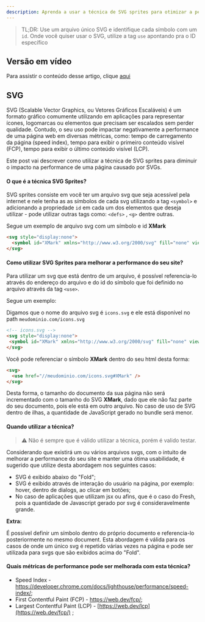 ```yaml
---
description: Aprenda a usar a técnica de SVG sprites para otimizar a performance do seu site
---
```


> TL;DR: Use um arquivo único SVG e identifique cada símbolo com um `id`. Onde
> você quiser usar o SVG, utilize a tag `use` apontando pra o ID específico

## Versão em vídeo

Para assistir o conteúdo desse artigo, clique [aqui](https://www.loom.com/share/e34d5d715f7c4efaae18e4eca799edca)


## SVG
SVG (Scalable Vector Graphics, ou Vetores Gráficos Escaláveis) é um formato
gráfico comumente utilizando em aplicações para representar ícones, logomarcas
ou elementos que precisam ser escalados sem perder qualidade. Contudo, o seu uso
pode impactar negativamente a performance de uma página web em diversas
métricas, como: tempo de carregamento da página (speed index), tempo para exibir
o primeiro conteúdo visível (FCP), tempo para exibir o último conteúdo visível
(LCP).

Este post vai descrever como utilizar a técnica de SVG sprites para diminuir o
impacto na performance de uma página causado por SVGs.

#### O que é a técnica SVG Sprites?

SVG sprites consiste em você ter um arquivo svg que seja acessível pela internet
e nele tenha as as símbolos de cada svg utilizando a tag `<symbol>` e
adicionando a propriedade `id` em cada um dos elementos que deseja utilizar -
pode utilizar outras tags como: `<defs>` , `<g>` dentre outras.

Segue um exemplo de arquivo svg com um símbolo e id **XMark**

```html
<svg style="display:none">
  <symbol id="XMark" xmlns="http://www.w3.org/2000/svg" fill="none" viewBox="0 0 24 24" stroke-width="1.5" stroke="currentColor"><path stroke-linecap="round" stroke-linejoin="round" d="M6 18L18 6M6 6l12 12" /></symbol>
</svg>
```

#### Como utilizar SVG Sprites para melhorar a performance do seu site?

Para utilizar um svg que está dentro de um arquivo, é possível referencia-lo
através do endereço do arquivo e do id do símbolo que foi definido no arquivo
através da tag `<use>`.

Segue um exemplo:

Digamos que o nome do arquivo svg é `icons.svg` e ele está disponível no path
`meudominio.com/icons.svg`

```html
<!-- icons.svg -->
<svg style="display:none">
 <symbol id="XMark" xmlns="http://www.w3.org/2000/svg" fill="none" viewBox="0 0 24 24" stroke-width="1.5" stroke="currentColor"><path stroke-linecap="round" stroke-linejoin="round" d="M6 18L18 6M6 6l12 12" /></symbol>
</svg>
```

Você pode referenciar o símbolo **XMark** dentro do seu html desta forma:

```html
<svg>
  <use href="//meudominio.com/icons.svg#XMark" />
</svg>
```

Desta forma, o tamanho do documento da sua página não será incrementado com o
tamanho do SVG **XMark**, dado que ele não faz parte do seu documento, pois ele
está em outro arquivo. No caso de uso de SVG dentro de ilhas, a quantidade de
JavaScript gerado no bundle será menor.

#### Quando utilizar a técnica?

> :warning: Não é sempre que é válido utilizar a técnica, porém é valido testar.

Considerando que existirá um ou vários arquivos svgs, com o intuito de melhorar
a performance do seu site e manter uma ótima usabilidade, é sugerido que utilize
desta abordagem nos seguintes casos:

- SVG é exibido abaixo do "Fold";
- SVG é exibido através de interação do usuário na página, por exemplo: hover,
  dentro de dialogs, ao clicar em botões;
- No caso de aplicações que utilizam jsx ou afins, que é o caso do Fresh, pois a
  quantidade de Javascript gerado por svg é consideravelmente grande.

**Extra:**

É possível definir um símbolo dentro do próprio documento e referencia-lo
posteriormente no mesmo document. Esta abordagem é válida para os casos de onde
um único svg é repetido várias vezes na página e pode ser utilizada para svgs
que são exibidos acima do "Fold".

#### Quais métricas de performance pode ser melhorada com esta técnica?

- Speed Index -
  <https://developer.chrome.com/docs/lighthouse/performance/speed-index/>;
- First Contentful Paint (FCP) - <https://web.dev/fcp/>;
- Largest Contentful Paint (LCP) - [https://web.dev/lcp](https://web.dev/fcp/) ;
